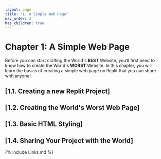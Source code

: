 ```yaml
---
layout: page
title: "1. A Simple Web Page"
nav_order: 2
has_children: true
---
```


# Chapter 1: A Simple Web Page

Before you can start crafting the World's **BEST** Website, you'll first need to
know how to create the World's **WORST** Website. In this chapter, you will
learn the basics of creating a simple web page on Replit that you can share with
anyone!

## [1.1. Creating a new Replit Project]


## [1.2. Creating the World's Worst Web Page]


## [1.3. Basic HTML Styling]


## [1.4. Sharing Your Project with the World]

{% include Links.md %}